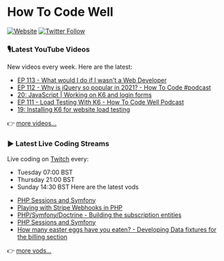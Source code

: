 # How To Code Well

[![Website](https://img.shields.io/twitch/status/howtocodewell?color=pink&label=LIVE%20CODING%20ON%20TWITCH&logoColor=%3D&style=for-the-badge)](https://howtocodewell.net/live)
[![Twitter Follow](https://img.shields.io/twitter/follow/howtocodewell?color=pink&logo=twitter&style=for-the-badge)](https://twitter.com/intent/follow?original_referer=https%3A%2F%2Fgithub.com%2Fhowtocodewell&screen_name=howtocodewell)


### 🎙️Latest YouTube Videos
New videos every week.  Here are the latest:
<!-- YOUTUBE-HTCW:START -->
- [EP 113 - What would I do if I wasn't a Web Developer](https://www.youtube.com/watch?v=w8szemdgLNU)
- [EP 112 - Why is jQuery so popular in 2021? - How To Code #podcast](https://www.youtube.com/watch?v=2ld3oiQqrMc)
- [20: JavaScript | Working on K6 and login forms](https://www.youtube.com/watch?v=Zs-MJK6EX3c)
- [EP 111 - Load Testing With K6 - How To Code Well Podcast](https://www.youtube.com/watch?v=f03fhvcMdaU)
- [19: Installing K6 for website load testing](https://www.youtube.com/watch?v=GxEn5hFX5nE)
<!-- YOUTUBE-HTCW:END -->

👉 [more videos...](https://youtube.com/howtocodewell)

### ▶️ Latest Live Coding Streams
Live coding on [Twitch](https://howtocodewell.net/live) every:
- Tuesday 07:00 BST
- Thursday 21:00 BST
- Sunday 14:30 BST
Here are the latest vods

<!-- YOUTUBE-HTCW-LIVE:START -->
- [PHP Sessions and Symfony](https://www.youtube.com/watch?v=MCXcQ6dIw1s)
- [Playing with Stripe Webhooks in PHP](https://www.youtube.com/watch?v=zIeqnODdPEk)
- [PHP/Symfony/Doctrine -  Building the subscription entities](https://www.youtube.com/watch?v=y6MH3VCZg20)
- [PHP Sessions and Symfony](https://www.youtube.com/watch?v=V_ltFMBQFwk)
- [How many easter eggs have you eaten? - Developing Data fixtures for the billing section](https://www.youtube.com/watch?v=Fw4qUCpuLFg)
<!-- YOUTUBE-HTCW-LIVE:END -->

👉 [more vods...](https://youtube.com/howtocodewelllive)